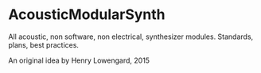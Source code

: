 # AcousticModularSynth
All acoustic, non software, non electrical, synthesizer modules. Standards, plans, best practices.

An original idea by Henry Lowengard, 2015
